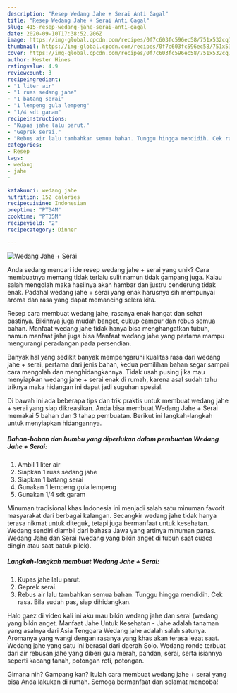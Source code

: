 ```yaml
---
description: "Resep Wedang Jahe + Serai Anti Gagal"
title: "Resep Wedang Jahe + Serai Anti Gagal"
slug: 415-resep-wedang-jahe-serai-anti-gagal
date: 2020-09-10T17:38:52.206Z
image: https://img-global.cpcdn.com/recipes/0f7c603fc596ec58/751x532cq70/wedang-jahe-serai-foto-resep-utama.jpg
thumbnail: https://img-global.cpcdn.com/recipes/0f7c603fc596ec58/751x532cq70/wedang-jahe-serai-foto-resep-utama.jpg
cover: https://img-global.cpcdn.com/recipes/0f7c603fc596ec58/751x532cq70/wedang-jahe-serai-foto-resep-utama.jpg
author: Hester Hines
ratingvalue: 4.9
reviewcount: 3
recipeingredient:
- "1 liter air"
- "1 ruas sedang jahe"
- "1 batang serai"
- "1 lempeng gula lempeng"
- "1/4 sdt garam"
recipeinstructions:
- "Kupas jahe lalu parut."
- "Geprek serai."
- "Rebus air lalu tambahkan semua bahan. Tunggu hingga mendidih. Cek rasa. Bila sudah pas, siap dihidangkan."
categories:
- Resep
tags:
- wedang
- jahe
- 

katakunci: wedang jahe  
nutrition: 152 calories
recipecuisine: Indonesian
preptime: "PT34M"
cooktime: "PT35M"
recipeyield: "2"
recipecategory: Dinner

---
```



![Wedang Jahe + Serai](https://img-global.cpcdn.com/recipes/0f7c603fc596ec58/751x532cq70/wedang-jahe-serai-foto-resep-utama.jpg)

Anda sedang mencari ide resep wedang jahe + serai yang unik? Cara membuatnya memang tidak terlalu sulit namun tidak gampang juga. Kalau salah mengolah maka hasilnya akan hambar dan justru cenderung tidak enak. Padahal wedang jahe + serai yang enak harusnya sih mempunyai aroma dan rasa yang dapat memancing selera kita.

Resep cara membuat wedang jahe, rasanya enak hangat dan sehat pastinya. Bikinnya juga mudah banget, cukup campur dan rebus semua bahan. Manfaat wedang jahe tidak hanya bisa menghangatkan tubuh, namun manfaat jahe juga bisa Manfaat wedang jahe yang pertama mampu mengurangi peradangan pada persendian.

Banyak hal yang sedikit banyak mempengaruhi kualitas rasa dari wedang jahe + serai, pertama dari jenis bahan, kedua pemilihan bahan segar sampai cara mengolah dan menghidangkannya. Tidak usah pusing jika mau menyiapkan wedang jahe + serai enak di rumah, karena asal sudah tahu triknya maka hidangan ini dapat jadi suguhan spesial.


Di bawah ini ada beberapa tips dan trik praktis untuk membuat wedang jahe + serai yang siap dikreasikan. Anda bisa membuat Wedang Jahe + Serai memakai 5 bahan dan 3 tahap pembuatan. Berikut ini langkah-langkah untuk menyiapkan hidangannya.

<!--inarticleads1-->

##### Bahan-bahan dan bumbu yang diperlukan dalam pembuatan Wedang Jahe + Serai:

1. Ambil 1 liter air
1. Siapkan 1 ruas sedang jahe
1. Siapkan 1 batang serai
1. Gunakan 1 lempeng gula lempeng
1. Gunakan 1/4 sdt garam


Minuman tradisional khas Indonesia ini menjadi salah satu minuman favorit masyarakat dari berbagai kalangan. Secangkir wedang jahe tidak hanya terasa nikmat untuk diteguk, tetapi juga bermanfaat untuk kesehatan. Wedang sendiri diambil dari bahasa Jawa yang artinya minuman panas. Wedang Jahe dan Serai (wedang yang bikin anget di tubuh saat cuaca dingin atau saat batuk pilek). 

<!--inarticleads2-->

##### Langkah-langkah membuat Wedang Jahe + Serai:

1. Kupas jahe lalu parut.
1. Geprek serai.
1. Rebus air lalu tambahkan semua bahan. Tunggu hingga mendidih. Cek rasa. Bila sudah pas, siap dihidangkan.


Halo gaez di video kali ini aku mau bikin wedang jahe dan serai (wedang yang bikin anget. Manfaat Jahe Untuk Kesehatan - Jahe adalah tanaman yang asalnya dari Asia Tenggara Wedang jahe adalah salah satunya. Aromanya yang wangi dengan rasanya yang khas akan terasa lezat saat. Wedang jahe yang satu ini berasal dari daerah Solo. Wedang ronde terbuat dari air rebusan jahe yang diberi gula merah, pandan, serai, serta isiannya seperti kacang tanah, potongan roti, potongan. 

Gimana nih? Gampang kan? Itulah cara membuat wedang jahe + serai yang bisa Anda lakukan di rumah. Semoga bermanfaat dan selamat mencoba!
